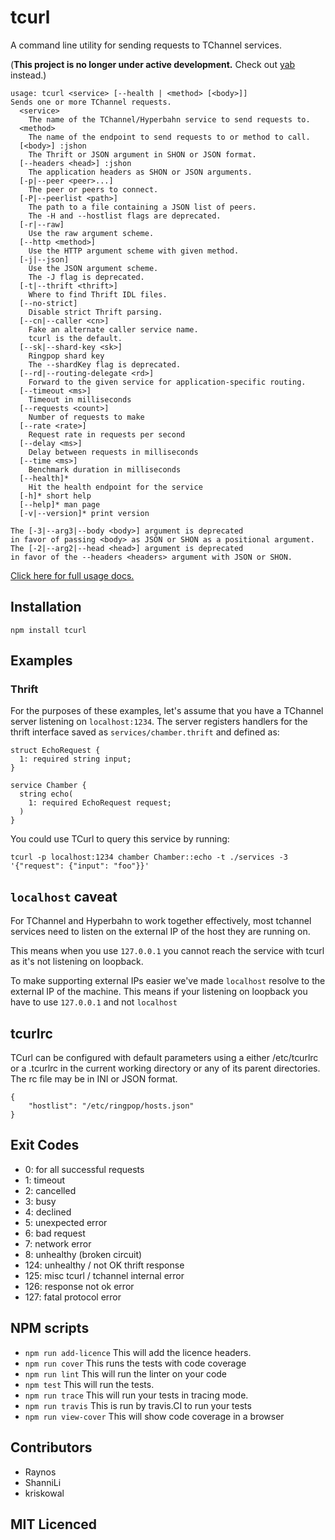 # tcurl

<!--
    [![build status][build-png]][build]
    [![Coverage Status][cover-png]][cover]
    [![Davis Dependency status][dep-png]][dep]
-->

<!-- [![NPM][npm-png]][npm] -->

A command line utility for sending requests to TChannel services.

(**This project is no longer under active development.** Check out [yab](https://github.com/yarpc/yab) instead.)

```
usage: tcurl <service> [--health | <method> [<body>]]
Sends one or more TChannel requests.
  <service>
    The name of the TChannel/Hyperbahn service to send requests to.
  <method>
    The name of the endpoint to send requests to or method to call.
  [<body>] :jshon
    The Thrift or JSON argument in SHON or JSON format.
  [--headers <head>] :jshon
    The application headers as SHON or JSON arguments.
  [-p|--peer <peer>...]
    The peer or peers to connect.
  [-P|--peerlist <path>]
    The path to a file containing a JSON list of peers.
    The -H and --hostlist flags are deprecated.
  [-r|--raw]
    Use the raw argument scheme.
  [--http <method>]
    Use the HTTP argument scheme with given method.
  [-j|--json]
    Use the JSON argument scheme.
    The -J flag is deprecated.
  [-t|--thrift <thrift>]
    Where to find Thrift IDL files.
  [--no-strict]
    Disable strict Thrift parsing.
  [--cn|--caller <cn>]
    Fake an alternate caller service name.
    tcurl is the default.
  [--sk|--shard-key <sk>]
    Ringpop shard key
    The --shardKey flag is deprecated.
  [--rd|--routing-delegate <rd>]
    Forward to the given service for application-specific routing.
  [--timeout <ms>]
    Timeout in milliseconds
  [--requests <count>]
    Number of requests to make
  [--rate <rate>]
    Request rate in requests per second
  [--delay <ms>]
    Delay between requests in milliseconds
  [--time <ms>]
    Benchmark duration in milliseconds
  [--health]*
    Hit the health endpoint for the service
  [-h]* short help
  [--help]* man page
  [-v|--version]* print version

The [-3|--arg3|--body <body>] argument is deprecated
in favor of passing <body> as JSON or SHON as a positional argument.
The [-2|--arg2|--head <head>] argument is deprecated
in favor of the --headers <headers> argument with JSON or SHON.
```

[Click here for full usage docs.](usage.md)

## Installation

`npm install tcurl`

## Examples

### Thrift

For the purposes of these examples, let's assume that you have a TChannel
server listening on `localhost:1234`. The server registers handlers for the
thrift interface saved as `services/chamber.thrift` and defined as:

```thrift
struct EchoRequest {
  1: required string input;
}

service Chamber {
  string echo(
    1: required EchoRequest request;
  )
}
```

You could use TCurl to query this service by running:

```
tcurl -p localhost:1234 chamber Chamber::echo -t ./services -3 '{"request": {"input": "foo"}}'
```

## `localhost` caveat

For TChannel and Hyperbahn to work together effectively, most tchannel services need to listen on the
external IP of the host they are running on.

This means when you use `127.0.0.1` you cannot reach the service with tcurl as it's not listening on
loopback.

To make supporting external IPs easier we've made `localhost` resolve to the external IP of the machine.
This means if your listening on loopback you have to use `127.0.0.1` and not `localhost`

## tcurlrc

TCurl can be configured with default parameters using a either /etc/tcurlrc or
a .tcurlrc in the current working directory or any of its parent directories.
The rc file may be in INI or JSON format.

    {
        "hostlist": "/etc/ringpop/hosts.json"
    }

## Exit Codes

 - 0: for all successful requests
 - 1: timeout
 - 2: cancelled
 - 3: busy
 - 4: declined
 - 5: unexpected error
 - 6: bad request
 - 7: network error
 - 8: unhealthy (broken circuit)
 - 124: unhealthy / not OK thrift response
 - 125: misc tcurl / tchannel internal error
 - 126: response not ok error
 - 127: fatal protocol error

## NPM scripts

 - `npm run add-licence` This will add the licence headers.
 - `npm run cover` This runs the tests with code coverage
 - `npm run lint` This will run the linter on your code
 - `npm test` This will run the tests.
 - `npm run trace` This will run your tests in tracing mode.
 - `npm run travis` This is run by travis.CI to run your tests
 - `npm run view-cover` This will show code coverage in a browser

## Contributors

 - Raynos
 - ShanniLi
 - kriskowal

## MIT Licenced

  [build-png]: https://secure.travis-ci.org/uber/tcurl.png
  [build]: https://travis-ci.org/uber/tcurl
  [cover-png]: https://coveralls.io/repos/uber/tcurl/badge.png
  [cover]: https://coveralls.io/r/uber/tcurl
  [dep-png]: https://david-dm.org/uber/tcurl.png
  [dep]: https://david-dm.org/uber/tcurl
  [test-png]: https://ci.testling.com/uber/tcurl.png
  [tes]: https://ci.testling.com/uber/tcurl
  [npm-png]: https://nodei.co/npm/tcurl.png?stars&downloads
  [npm]: https://nodei.co/npm/tcurl
